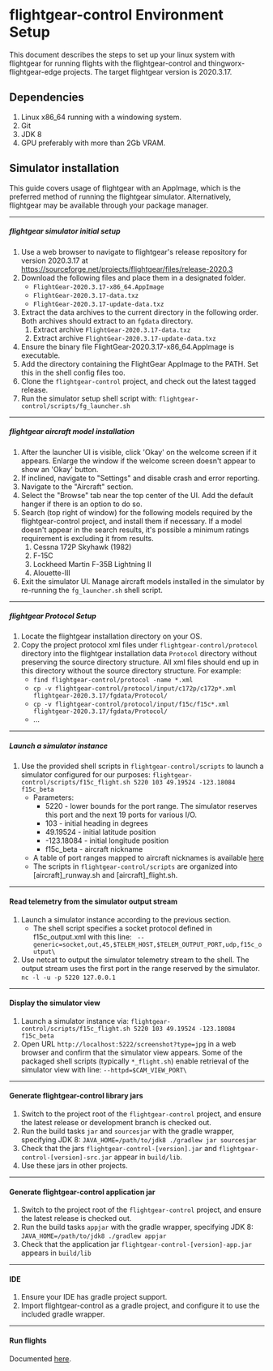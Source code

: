# flightgear-control Environment Setup 
This document describes the steps to set up your linux system with flightgear for running flights with the flightgear-control and thingworx-flightgear-edge projects. The target flightgear version is 2020.3.17.

## Dependencies ##
1. Linux x86_64 running with a windowing system.
1. Git
1. JDK 8
1. GPU preferably with more than 2Gb VRAM.

## Simulator installation ##
This guide covers usage of flightgear with an AppImage, which is the preferred method of running the flightgear simulator. Alternatively, flightgear may be available through your package manager.

----

##### flightgear simulator initial setup #####

1. Use a web browser to navigate to flightgear's release repository for version 2020.3.17 at https://sourceforge.net/projects/flightgear/files/release-2020.3
1. Download the following files and place them in a designated folder.
    * `FlightGear-2020.3.17-x86_64.AppImage`
    * `FlightGear-2020.3.17-data.txz`
    * `FlightGear-2020.3.17-update-data.txz`
1. Extract the data archives to the current directory in the following order. Both archives should extract to an `fgdata` directory.
    1. Extract archive `FlightGear-2020.3.17-data.txz`
    1. Extract archive `FlightGear-2020.3.17-update-data.txz`
1. Ensure the binary file FlightGear-2020.3.17-x86_64.AppImage is executable.
1. Add the directory containing the FlightGear AppImage to the PATH. Set this in the shell config files too.
1. Clone the `flightgear-control` project, and check out the latest tagged release.
1. Run the simulator setup shell script with:
    `flightgear-control/scripts/fg_launcher.sh`
    
----
##### flightgear aircraft model installation #####
1. After the launcher UI is visible, click 'Okay' on the welcome screen if it appears. Enlarge the window if the welcome screen doesn't appear to show an 'Okay' button.
1. If inclined, navigate to "Settings" and disable crash and error reporting.
1. Navigate to the "Aircraft" section. 
1. Select the "Browse" tab near the top center of the UI. Add the default hanger if there is an option to do so.
1. Search (top right of window) for the following models required by the flightgear-control project, and install them if necessary. If a model doesn't appear in the search results, it's possible a minimum ratings requirement is excluding it from results.
    1. Cessna 172P Skyhawk (1982)
    1. F-15C
    1. Lockheed Martin F-35B Lightning II
    1. Alouette-III
1. Exit the simulator UI. Manage aircraft models installed in the simulator by re-running the `fg_launcher.sh` shell script.

----

##### flightgear Protocol Setup #####

1. Locate the flightgear installation directory on your OS. 
1. Copy the project protocol xml files under `flightgear-control/protocol` directory into the flightgear installation data `Protocol` directory without preserving the source directory structure. All xml files should end up in this directory without the source directory structure. For example:
    * `find flightgear-control/protocol -name *.xml`
    * `cp -v flightgear-control/protocol/input/c172p/c172p*.xml flightgear-2020.3.17/fgdata/Protocol/`
    * `cp -v flightgear-control/protocol/input/f15c/f15c*.xml flightgear-2020.3.17/fgdata/Protocol/`
    * ...

----

##### Launch a simulator instance #####

1. Use the provided shell scripts in `flightgear-control/scripts` to launch a simulator configured for our purposes:
        `flightgear-control/scripts/f15c_flight.sh 5220 103 49.19524 -123.18084 f15c_beta`
    * Parameters:
        * 5220 - lower bounds for the port range. The simulator reserves this port and the next 19 ports for various I/O.
        * 103 - initial heading in degrees
        * 49.19524 - initial latitude position
        * -123.18084 - initial longitude position
        * f15c_beta - aircraft nickname
    * A table of port ranges mapped to aircraft nicknames is available [here](../conf/README.md)
    * The scripts in `flightgear-control/scripts` are organized into [aircraft]_runway.sh and [aircraft]_flight.sh. 
    
----
    
#### Read telemetry from the simulator output stream ####

1. Launch a simulator instance according to the previous section.
    * The shell script specifies a socket protocol defined in f15c_output.xml with this line:
        ` --generic=socket,out,45,$TELEM_HOST,$TELEM_OUTPUT_PORT,udp,f15c_output\`
1. Use netcat to output the simulator telemetry stream to the shell. The output stream uses the first port in the range reserved by the simulator.
    `nc -l -u -p 5220 127.0.0.1`

----

#### Display the simulator view ####

1. Launch a simulator instance via:
    `flightgear-control/scripts/f15c_flight.sh 5220 103 49.19524 -123.18084 f15c_beta`
1. Open URL `http://localhost:5222/screenshot?type=jpg` in a web browser and confirm that the simulator view appears. Some of the packaged shell scripts (typically `*_flight.sh`) enable retrieval of the simulator view with line: `--httpd=$CAM_VIEW_PORT\`
    
----
    
#### Generate flightgear-control library jars ####

1. Switch to the project root of the `flightgear-control` project, and ensure the latest release or development branch is checked out.
1. Run the build tasks `jar` and `sourcesjar` with the gradle wrapper, specifying JDK 8:
    `JAVA_HOME=/path/to/jdk8 ./gradlew jar sourcesjar`
1. Check that the jars `flightgear-control-[version].jar` and `flightgear-control-[version]-src.jar` appear in `build/lib`.
1. Use these jars in other projects.
    
----

#### Generate flightgear-control application jar ####

1. Switch to the project root of the `flightgear-control` project, and ensure the latest release is checked out.
1. Run the build tasks `appjar` with the gradle wrapper, specifying JDK 8:
    `JAVA_HOME=/path/to/jdk8 ./gradlew appjar`
1. Check that the application jar `flightgear-control-[version]-app.jar` appears in `build/lib`
    
----
    
#### IDE ####

1. Ensure your IDE has gradle project support.
1. Import flightgear-control as a gradle project, and configure it to use the included gradle wrapper.

----

#### Run flights ####

Documented [here](OPERATION.md).
